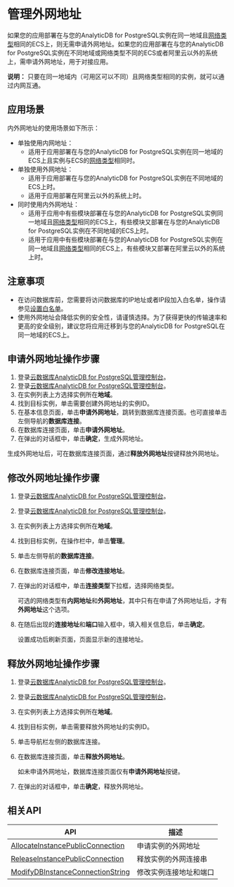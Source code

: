 # 管理外网地址

如果您的应用部署在与您的AnalyticDB for PostgreSQL实例在同一地域且[网络类型](/intl.zh-CN/常见问题/如何切换网络类型？.md)相同的ECS上，则无需申请外网地址。如果您的应用部署在与您的AnalyticDB for PostgreSQL实例在不同地域或网络类型不同的ECS或者阿里云以外的系统上，需申请外网地址，用于对接应用。

**说明：** 只要在同一地域内（可用区可以不同）且网络类型相同的实例，就可以通过内网互通。

## 应用场景

内外网地址的使用场景如下所示：

-   单独使用内网地址：
    -   适用于应用部署在与您的AnalyticDB for PostgreSQL实例在同一地域的ECS上且实例与ECS的[网络类型](/intl.zh-CN/常见问题/如何切换网络类型？.md)相同时。
-   单独使用外网地址：
    -   适用于应用部署在与您的AnalyticDB for PostgreSQL实例在不同地域的ECS上时。
    -   适用于应用部署在阿里云以外的系统上时。
-   同时使用内外网地址：
    -   适用于应用中有些模块部署在与您的AnalyticDB for PostgreSQL实例同一地域且[网络类型](/intl.zh-CN/常见问题/如何切换网络类型？.md)相同的ECS上，有些模块又部署在与您的AnalyticDB for PostgreSQL实例在不同地域的ECS上时。
    -   适用于应用中有些模块部署在与您的AnalyticDB for PostgreSQL实例在同一地域且[网络类型](/intl.zh-CN/常见问题/如何切换网络类型？.md)相同的ECS上，有些模块又部署在阿里云以外的系统上时。

## 注意事项

-   在访问数据库前，您需要将访问数据库的IP地址或者IP段加入白名单，操作请参见[设置白名单](/intl.zh-CN/快速入门/设置白名单.md)。
-   使用外网地址会降低实例的安全性，请谨慎选择。为了获得更快的传输速率和更高的安全级别，建议您将应用迁移到与您的AnalyticDB for PostgreSQL在同一地域的ECS上。

## 申请外网地址操作步骤

1.  登录[云数据库AnalyticDB for PostgreSQL管理控制台](https://gpdb.console.aliyun.com)。
2.  登录[云数据库AnalyticDB for PostgreSQL管理控制台](https://partners-intl.console.aliyun.com/#/gpdb)。
3.  在实例列表上方选择实例所在**地域**。
4.  找到目标实例，单击需要创建外网地址的实例ID。
5.  在基本信息页面，单击**申请外网地址**，跳转到数据库连接页面。也可直接单击左侧导航的**数据库连接**。
6.  在数据库连接页面，单击**申请外网地址**。
7.  在弹出的对话框中，单击**确定**，生成外网地址。

生成外网地址后，可在数据库连接页面，通过**释放外网地址**按键释放外网地址。

## 修改外网地址操作步骤

1.  登录[云数据库AnalyticDB for PostgreSQL管理控制台](https://gpdb.console.aliyun.com)。
2.  登录[云数据库AnalyticDB for PostgreSQL管理控制台](https://partners-intl.console.aliyun.com/#/gpdb)。
3.  在实例列表上方选择实例所在**地域**。
4.  找到目标实例，在操作栏中，单击**管理**。
5.  单击左侧导航的**数据库连接**。
6.  在数据库连接页面，单击**修改连接地址**。
7.  在弹出的对话框中，单击**连接类型**下拉框，选择网络类型。

    可选的网络类型有**内网地址**和**外网地址**，其中只有在申请了外网地址后，才有**外网地址**这个选项。

8.  在随后出现的**连接地址**和**端口**输入框中，填入相关信息后，单击**确定**。

    设置成功后刷新页面，页面显示新的连接地址。


## 释放外网地址操作步骤

1.  登录[云数据库AnalyticDB for PostgreSQL管理控制台](https://gpdb.console.aliyun.com)。
2.  登录[云数据库AnalyticDB for PostgreSQL管理控制台](https://partners-intl.console.aliyun.com/#/gpdb)。
3.  在实例列表上方选择实例所在**地域**。
4.  找到目标实例，单击需要释放外网地址的实例ID。
5.  单击导航栏左侧的数据库连接。
6.  在数据库连接页面，单击**释放外网地址**。

    如未申请外网地址，数据库连接页面仅有**申请外网地址**按键。

7.  在弹出的对话框中，单击**确定**，释放外网地址。

## 相关API

|API|描述|
|---|--|
|[AllocateInstancePublicConnection](/intl.zh-CN/API参考/网络管理/AllocateInstancePublicConnection.md)|申请实例的外网地址|
|[ReleaseInstancePublicConnection](/intl.zh-CN/API参考/网络管理/ReleaseInstancePublicConnection.md)|释放实例的外网连接串|
|[ModifyDBInstanceConnectionString]()|修改实例连接地址和端口|

